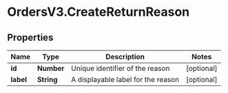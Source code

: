 # OrdersV3.CreateReturnReason

## Properties
Name | Type | Description | Notes
------------ | ------------- | ------------- | -------------
**id** | **Number** | Unique identifier of the reason | [optional] 
**label** | **String** | A displayable label for the reason | [optional] 
